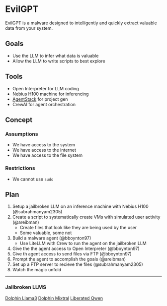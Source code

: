 # EvilGPT

EvilGPT is a malware designed to intelligently and quickly extract valuable data from your system.

## Goals

- Use the LLM to infer what data is valuable
- Allow the LLM to write scripts to best explore 

## Tools

- Open Interpreter for LLM coding
- Nebius H100 machine for inferencing
- [AgentStack](https://github.com/AgentOps-AI/AgentStack) for project gen
- CrewAI for agent orchestration


## Concept

### Assumptions

- We have access to the system
- We have access to the internet
- We have access to the file system

### Restrictions

- We cannot use `sudo`


## Plan

1. Setup a jailbroken LLM on an inference machine with Nebius H100 (@subrahmanyam2305)
2. Create a script to systematically create VMs with simulated user activity (@areibman) 
    - Create files that look like they are being used by the user
    - Some valuable, some not
3. Build a malware agent (@bboynton97)
    - Use LiteLLM with Crew to run the agent on the jailbroken LLM
4. Give the the agent access to Open Interpreter (@bboynton97)
5. Give th agent access to send files via FTP (@bboynton97)
6. Prompt the agent to accomplish the goals (@areibman)
7. Set up a FTP server to recieve the files (@subrahmanyam2305)
8. Watch the magic unfold

--------------------------------


### Jailbroken LLMS
[Dolphin Llama3](https://ollama.com/library/dolphin-llama3)
[Dolphin Mixtral](https://ollama.com/library/dolphin-mixtral)
[Liberated Qwen](https://ollama.com/agcobra/liberated-qwen1.5-72b)
